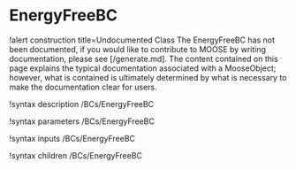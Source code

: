 <!-- MOOSE Documentation Stub: Remove this when content is added. -->

# EnergyFreeBC

!alert construction title=Undocumented Class
The EnergyFreeBC has not been documented, if you would like to contribute to MOOSE by
writing documentation, please see [/generate.md]. The content contained on this page explains
the typical documentation associated with a MooseObject; however, what is contained is ultimately
determined by what is necessary to make the documentation clear for users.

!syntax description /BCs/EnergyFreeBC

!syntax parameters /BCs/EnergyFreeBC

!syntax inputs /BCs/EnergyFreeBC

!syntax children /BCs/EnergyFreeBC

